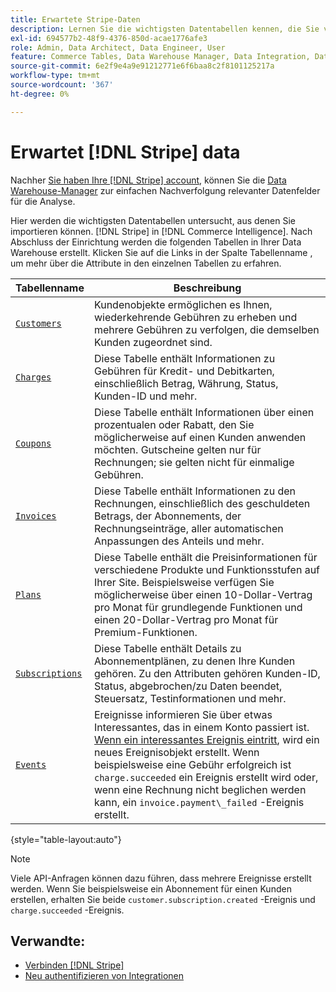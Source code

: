 ```yaml
---
title: Erwartete Stripe-Daten
description: Lernen Sie die wichtigsten Datentabellen kennen, die Sie von Stripe in Commerce Intelligence importieren können.
exl-id: 694577b2-48f9-4376-850d-acae1776afe3
role: Admin, Data Architect, Data Engineer, User
feature: Commerce Tables, Data Warehouse Manager, Data Integration, Data Import/Export
source-git-commit: 6e2f9e4a9e91212771e6f6baa8c2f8101125217a
workflow-type: tm+mt
source-wordcount: '367'
ht-degree: 0%

---
```


# Erwartet [!DNL Stripe] data

Nachher [Sie haben Ihre [!DNL Stripe] account](../integrations/stripe.md), können Sie die [Data Warehouse-Manager](../../../data-analyst/data-warehouse-mgr/tour-dwm.md) zur einfachen Nachverfolgung relevanter Datenfelder für die Analyse.

Hier werden die wichtigsten Datentabellen untersucht, aus denen Sie importieren können. [!DNL Stripe] in [!DNL Commerce Intelligence]. Nach Abschluss der Einrichtung werden die folgenden Tabellen in Ihrer Data Warehouse erstellt. Klicken Sie auf die Links in der Spalte Tabellenname , um mehr über die Attribute in den einzelnen Tabellen zu erfahren.

| **Tabellenname** | **Beschreibung** |
|-----|-----|
| [`Customers`](https://stripe.com/docs/sources/customers) | Kundenobjekte ermöglichen es Ihnen, wiederkehrende Gebühren zu erheben und mehrere Gebühren zu verfolgen, die demselben Kunden zugeordnet sind. |
| [`Charges`](https://stripe.com/docs/payments/payment-intents/migration/charges) | Diese Tabelle enthält Informationen zu Gebühren für Kredit- und Debitkarten, einschließlich Betrag, Währung, Status, Kunden-ID und mehr. |
| [`Coupons`](https://stripe.com/docs/api/coupons/object) | Diese Tabelle enthält Informationen über einen prozentualen oder Rabatt, den Sie möglicherweise auf einen Kunden anwenden möchten. Gutscheine gelten nur für Rechnungen; sie gelten nicht für einmalige Gebühren. |
| [`Invoices`](https://stripe.com/docs/billing/migration/invoice-states) | Diese Tabelle enthält Informationen zu den Rechnungen, einschließlich des geschuldeten Betrags, der Abonnements, der Rechnungseinträge, aller automatischen Anpassungen des Anteils und mehr. |
| [`Plans`](https://stripe.com/docs/api/plans/object) | Diese Tabelle enthält die Preisinformationen für verschiedene Produkte und Funktionsstufen auf Ihrer Site. Beispielsweise verfügen Sie möglicherweise über einen 10-Dollar-Vertrag pro Monat für grundlegende Funktionen und einen 20-Dollar-Vertrag pro Monat für Premium-Funktionen. |
| [`Subscriptions`](https://stripe.com/docs/api/subscriptions/object) | Diese Tabelle enthält Details zu Abonnementplänen, zu denen Ihre Kunden gehören. Zu den Attributen gehören Kunden-ID, Status, abgebrochen/zu Daten beendet, Steuersatz, Testinformationen und mehr. |
| [`Events`](https://stripe.com/docs/development/dashboard/events) | Ereignisse informieren Sie über etwas Interessantes, das in einem Konto passiert ist. [Wenn ein interessantes Ereignis eintritt](https://stripe.com/docs/api/events/types), wird ein neues Ereignisobjekt erstellt. Wenn beispielsweise eine Gebühr erfolgreich ist `charge.succeeded` ein Ereignis erstellt wird oder, wenn eine Rechnung nicht beglichen werden kann, ein `invoice.payment\_failed` -Ereignis erstellt. |

{style="table-layout:auto"}

>[!NOTE]
>
>Viele API-Anfragen können dazu führen, dass mehrere Ereignisse erstellt werden. Wenn Sie beispielsweise ein Abonnement für einen Kunden erstellen, erhalten Sie beide `customer.subscription.created` -Ereignis und  `charge.succeeded` -Ereignis.

## Verwandte:

* [Verbinden [!DNL Stripe]](../integrations/stripe.md)
* [Neu authentifizieren von Integrationen](https://experienceleague.adobe.com/docs/commerce-knowledge-base/kb/how-to/mbi-reauthenticating-integrations.html)
